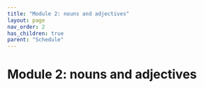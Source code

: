```yaml
---
title: "Module 2: nouns and adjectives"
layout: page
nav_order: 2
has_children: true
parent: "Schedule"
---
```


# Module 2: nouns and adjectives

